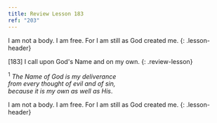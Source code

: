 ```yaml
---
title: Review Lesson 183
ref: "203"
---
```


I am not a body. I am free. For I am still as God created me.
{: .lesson-header}

\[183\] I call upon God's Name and on my own.
{: .review-lesson}

<sup>1</sup> *The Name of God is my deliverance<br/> from every thought
of evil and of sin,<br/> because it is my own as well as His*.

I am not a body. I am free. For I am still as God created me.
{: .lesson-header}

